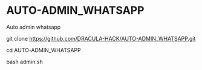 # AUTO-ADMIN_WHATSAPP
Auto admin whatsapp

git clone https://github.com/DRACULA-HACK/AUTO-ADMIN_WHATSAPP.git

cd AUTO-ADMIN_WHATSAPP

bash admin.sh
